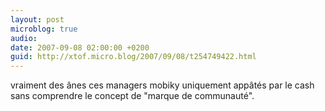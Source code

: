 ```yaml
---
layout: post
microblog: true
audio: 
date: 2007-09-08 02:00:00 +0200
guid: http://xtof.micro.blog/2007/09/08/t254749422.html
---
```

vraiment des ânes ces managers mobiky uniquement appâtés par le cash sans  comprendre le concept de "marque de communauté".
